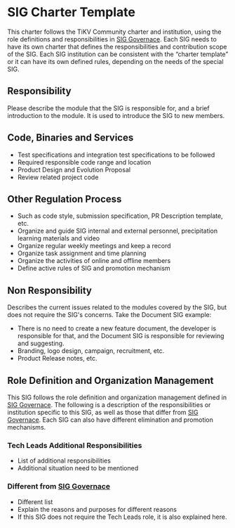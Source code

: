 # SIG Charter Template

This charter follows the TiKV Community charter and institution, using the role definitions and responsibilities in [SIG Governace](SIG-GOVERNACE.md). Each SIG needs to have its own charter that defines the responsibilities and contribution scope of the SIG. Each SIG institution can be consistent with the “charter template” or it can have its own defined rules, depending on the needs of the special SIG.

## Responsibility

Please describe the module that the SIG is responsible for, and a brief introduction to the module. It is used to introduce the SIG to new members.

## Code, Binaries and Services

- Test specifications and integration test specifications to be followed
- Required responsible code range and location
- Product Design and Evolution Proposal
- Review related project code

## Other Regulation Process

- Such as code style, submission specification, PR Description template, etc.
- Organize and guide SIG internal and external personnel, precipitation learning materials and video
- Organize regular weekly meetings and keep a record
- Organize task assignment and time planning
- Organize the activities of online and offline members
- Define active rules of SIG and promotion mechanism

## Non Responsibility

Describes the current issues related to the modules covered by the SIG, but does not require the SIG's concerns. Take the Document SIG example:

- There is no need to create a new feature document, the developer is responsible for that, and the Document SIG is responsible for reviewing and suggesting.
- Branding, logo design, campaign, recruitment, etc.
- Product Release notes, etc.

## Role Definition and Organization Management

This SIG follows the role definition and organization management defined in [SIG Governace](SIG-GOVERNACE.md). The following is a description of the responsibilities or institution specific to this SIG, as well as those that differ from [SIG Governace](SIG-GOVERNACE.md). Each SIG can also have different elimination and promotion mechanisms.

### Tech Leads Additional Responsibilities

- List of additional responsibilities
- Additional situation need to be mentioned

### Different from [SIG Governace](SIG-GOVERNACE.md)

- Different list
- Explain the reasons and purposes for different reasons
- If this SIG does not require the Tech Leads role, it is also explained here.
